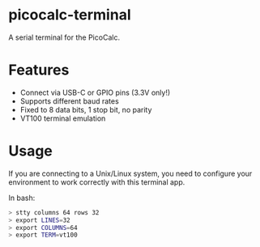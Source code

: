 # picocalc-terminal

A serial terminal for the PicoCalc.

# Features

- Connect via USB-C or GPIO pins (3.3V only!)
- Supports different baud rates
- Fixed to 8 data bits, 1 stop bit, no parity
- VT100 terminal emulation

# Usage

If you are connecting to a Unix/Linux system, you need to
configure your environment to work correctly with this
terminal app.

In bash:

``` bash
> stty columns 64 rows 32
> export LINES=32
> export COLUMNS=64
> export TERM=vt100
```

